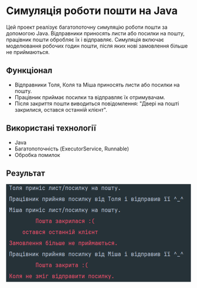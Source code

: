 # Симуляція роботи пошти на Java

Цей проект реалізує багатопоточну симуляцію роботи пошти за допомогою Java. Відправники приносять листи або посилки на пошту, працівник пошти обробляє їх і відправляє. Симуляція включає моделювання робочих годин пошти, після яких нові замовлення більше не приймаються.

## Функціонал
- Відправники Толя, Коля та Міша приносять листи або посилки на пошту.
- Працівник приймає посилки та відправляє їх отримувачам.
- Після закриття пошти виводиться повідомлення: "Двері на пошті закрилися, остався останній клієнт".

## Використані технології
- Java
- Багатопоточність (ExecutorService, Runnable)
- Обробка помилок

## Результат
![image](https://github.com/vitaliks01/Postal_simulator/blob/main/Screenshot_1.png)
